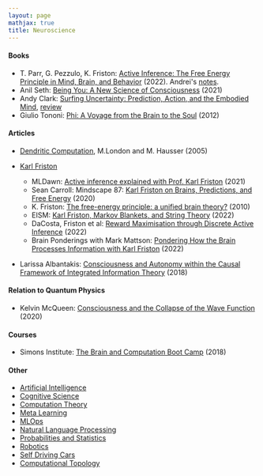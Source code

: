```yaml
---
layout: page
mathjax: true
title: Neuroscience
---
```

#### Books
* T. Parr, G. Pezzulo, K. Friston: [Active Inference: The Free Energy Principle in Mind, Brain, and Behavior](https://www.amazon.com/Active-Inference-Energy-Principle-Behavior/dp/0262045354) (2022). Andrei's [notes](neuroscience/active_inference_free_energy_principle.md).
* Anil Seth: [Being You: A New Science of Consciousness](https://www.amazon.com/Being-You-New-Science-Consciousness/dp/1524742872) (2021)
* Andy Clark: [Surfing Uncertainty: Prediction, Action, and the Embodied Mind](https://www.amazon.com/Surfing-Uncertainty-Prediction-Action-Embodied/dp/0190933216/ref=d_pd_sbs_sccl_4_5/146-1943148-1230166), [review](https://slatestarcodex.com/2017/09/05/book-review-surfing-uncertainty/)
* Giulio Tononi: [Phi: A Voyage from the Brain to the Soul](https://www.amazon.com/Phi-Voyage-Brain-Giulio-Tononi/dp/030790721X/) (2012)

#### Articles
* [Dendritic Computation](https://neurophysics.ucsd.edu/courses/physics_171/annurev.neuro.28.061604.135703.pdf), M.London and M. Hausser (2005)

* [Karl Friston](https://www.fil.ion.ucl.ac.uk/~karl/)
  * MLDawn: [Active inference explained with Prof. Karl Friston](https://www.youtube.com/watch?v=XohuuIi7Jt8) (2021)
  * Sean Carroll: Mindscape 87: [Karl Friston on Brains, Predictions, and Free Energy](https://www.youtube.com/watch?v=TcFLQvz5uEg&t=1924s) (2020)
  * K. Friston: [The free-energy principle: a unified brain theory?](https://www.uab.edu/medicine/cinl/images/KFriston_FreeEnergy_BrainTheory.pdf) (2010)
  * EISM: [Karl Friston, Markov Blankets, and String Theory](https://www.youtube.com/watch?v=1wOLok4vq7Y) (2022)
  * DaCosta, Friston et al: [Reward Maximisation through Discrete Active Inference](https://arxiv.org/pdf/2009.08111.pdf) (2022)
  * Brain Ponderings with Mark Mattson: [Pondering How the Brain Processes Information with Karl Friston](https://www.youtube.com/watch?v=19B98MCsCB4) (2022)
* Larissa Albantakis: [Consciousness and Autonomy within the Causal Framework of Integrated Information Theory](https://www.youtube.com/watch?v=7xL8GjX_clA) (2018)

#### Relation to Quantum  Physics
* Kelvin McQueen: [Consciousness and the Collapse of the Wave Function](https://www.youtube.com/watch?v=QbRi7w4aQ4k) (2020)


#### Courses
* Simons Institute: [The Brain and Computation Boot Camp](https://www.youtube.com/watch?v=R2US2yVO4us&list=PLgKuh-lKre10qVKXL6EqR08qxyHf8R7-A) (2018)

#### Other
* [Artificial Intelligence](artificial_intelligence.md)
* [Cognitive Science](cognitive_science.md)
* [Computation Theory](computation_theory.md)
* [Meta Learning](meta_learning.md)
* [MLOps](mlops.md)
* [Natural Language Processing](natural_language_processing.md)
* [Probabilities and Statistics](probabilities_and_statistics.md)
* [Robotics](robotics.md)
* [Self Driving Cars](self_driving_cars.md)
* [Computational Topology](computational_topology.md)
